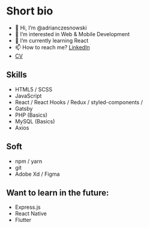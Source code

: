 # Short bio
 - 👋 Hi, I’m @adrianczesnowski
 - 👀 I’m interested in Web & Mobile Development
 - 🌱 I’m currently learning React
 - 📫 How to reach me? [LinkedIn](https://www.linkedin.com/in/adrian-czesnowski-2a782816a/)
 - [CV](https://drive.google.com/file/d/1iD9MvZRUOf-_mBzNhjPNT-lOvlq8TFZL/view?usp=sharing)

## Skills
 * HTML5 / SCSS
 * JavaScript
 * React / React Hooks / Redux / styled-components / 
 * Gatsby
 * PHP (Basics)
 * MySQL (Basics)
 * Axios

## Soft
 * npm / yarn
 * git
 * Adobe Xd / Figma

## Want to learn in the future:
 * Express.js
 * React Native
 * Flutter
 
